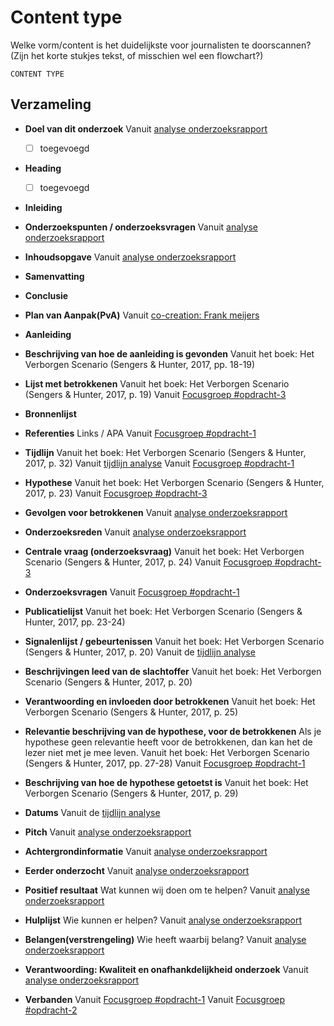 # Content type

Welke vorm/content is het duidelijkste voor journalisten te doorscannen? \(Zijn het korte stukjes tekst, of misschien wel een flowchart?\)  

`CONTENT TYPE`


## Verzameling
* __Doel van dit onderzoek__
Vanuit [analyse onderzoeksrapport](https://app.gitbook.com/@jorik/s/project-blauwdruk/research_methods/analyse_content/onderzoeksrapport)
  - [ ] toegevoegd
* __Heading__
  - [ ] toegevoegd
* __Inleiding__
* __Onderzoekspunten / onderzoeksvragen__
Vanuit [analyse onderzoeksrapport](https://app.gitbook.com/@jorik/s/project-blauwdruk/research_methods/analyse_content/onderzoeksrapport)
* __Inhoudsopgave__
Vanuit [analyse onderzoeksrapport](https://app.gitbook.com/@jorik/s/project-blauwdruk/research_methods/analyse_content/onderzoeksrapport)
* __Samenvatting__
* __Conclusie__
* __Plan van Aanpak(PvA)__
Vanuit [co-creation: Frank meijers](https://app.gitbook.com/@jorik/s/project-blauwdruk/research_methods/co-creation/werkwijze_frank-meijers)
* __Aanleiding__
* __Beschrijving van hoe de aanleiding is gevonden__
Vanuit het boek: Het Verborgen Scenario (Sengers & Hunter, 2017, pp. 18-19)
* __Lijst met betrokkenen__
Vanuit het boek: Het Verborgen Scenario (Sengers & Hunter, 2017, p. 19)
Vanuit [Focusgroep #opdracht-3](https://app.gitbook.com/@jorik/s/project-blauwdruk/research_methods/focusgroep#bevindingen-opdracht-3)
* __Bronnenlijst__
* __Referenties__
Links / APA
Vanuit [Focusgroep #opdracht-1](https://app.gitbook.com/@jorik/s/project-blauwdruk/research_methods/focusgroep#bevindingen-opdracht-1)
* __Tijdlijn__
Vanuit het boek: Het Verborgen Scenario (Sengers & Hunter, 2017, p. 32)
Vanuit [tijdlijn analyse](https://app.gitbook.com/@jorik/s/project-blauwdruk/research_methods/analyse_content/tijdlijn)
Vanuit [Focusgroep #opdracht-1](https://app.gitbook.com/@jorik/s/project-blauwdruk/research_methods/focusgroep#bevindingen-opdracht-1)
* __Hypothese__
Vanuit het boek: Het Verborgen Scenario (Sengers & Hunter, 2017, p. 23)
Vanuit [Focusgroep #opdracht-3](https://app.gitbook.com/@jorik/s/project-blauwdruk/research_methods/focusgroep#bevindingen-opdracht-3)
* __Gevolgen voor betrokkenen__
Vanuit [analyse onderzoeksrapport](https://app.gitbook.com/@jorik/s/project-blauwdruk/research_methods/analyse_content/onderzoeksrapport)
* __Onderzoeksreden__
Vanuit [analyse onderzoeksrapport](https://app.gitbook.com/@jorik/s/project-blauwdruk/research_methods/analyse_content/onderzoeksrapport)
* __Centrale vraag (onderzoeksvraag)__
Vanuit het boek: Het Verborgen Scenario (Sengers & Hunter, 2017, p. 24)
Vanuit [Focusgroep #opdracht-3](https://app.gitbook.com/@jorik/s/project-blauwdruk/research_methods/focusgroep#bevindingen-opdracht-3)
* __Onderzoeksvragen__
Vanuit [Focusgroep #opdracht-1](https://app.gitbook.com/@jorik/s/project-blauwdruk/research_methods/focusgroep#bevindingen-opdracht-1)
* __Publicatielijst__
Vanuit het boek: Het Verborgen Scenario (Sengers & Hunter, 2017, pp. 23-24)
* __Signalenlijst / gebeurtenissen__
Vanuit het boek: Het Verborgen Scenario (Sengers & Hunter, 2017, p. 20)
Vanuit de [tijdlijn analyse](https://app.gitbook.com/@jorik/s/project-blauwdruk/research_methods/analyse_content/tijdlijn)
* __Beschrijvingen leed van de slachtoffer__
Vanuit het boek: Het Verborgen Scenario (Sengers & Hunter, 2017, p. 20)
* __Verantwoording en invloeden door betrokkenen__
Vanuit het boek: Het Verborgen Scenario (Sengers & Hunter, 2017, p. 25)
* __Relevantie beschrijving van de hypothese, voor de betrokkenen__
Als je hypothese geen relevantie heeft voor de betrokkenen, dan kan het de lezer niet met je mee leven.
Vanuit het boek: Het Verborgen Scenario (Sengers & Hunter, 2017, pp. 27-28)
Vanuit [Focusgroep #opdracht-1](https://app.gitbook.com/@jorik/s/project-blauwdruk/research_methods/focusgroep#bevindingen-opdracht-1)
* __Beschrijving van hoe de hypothese getoetst is__
Vanuit het boek: Het Verborgen Scenario (Sengers & Hunter, 2017, p. 29)
* __Datums__
Vanuit de [tijdlijn analyse](https://app.gitbook.com/@jorik/s/project-blauwdruk/research_methods/analyse_content/tijdlijn)
* __Pitch__
Vanuit [analyse onderzoeksrapport](https://app.gitbook.com/@jorik/s/project-blauwdruk/research_methods/analyse_content/onderzoeksrapport)
* __Achtergrondinformatie__
Vanuit [analyse onderzoeksrapport](https://app.gitbook.com/@jorik/s/project-blauwdruk/research_methods/analyse_content/onderzoeksrapport)
* __Eerder onderzocht__
Vanuit [analyse onderzoeksrapport](https://app.gitbook.com/@jorik/s/project-blauwdruk/research_methods/analyse_content/onderzoeksrapport)
* __Positief resultaat__
Wat kunnen wij doen om te helpen?
Vanuit [analyse onderzoeksrapport](https://app.gitbook.com/@jorik/s/project-blauwdruk/research_methods/analyse_content/onderzoeksrapport)
* __Hulplijst__
Wie kunnen er helpen?
Vanuit [analyse onderzoeksrapport](https://app.gitbook.com/@jorik/s/project-blauwdruk/research_methods/analyse_content/onderzoeksrapport)
* __Belangen(verstrengeling)__
Wie heeft waarbij belang?
Vanuit [analyse onderzoeksrapport](https://app.gitbook.com/@jorik/s/project-blauwdruk/research_methods/analyse_content/onderzoeksrapport)
* __Verantwoording: Kwaliteit en onafhankdelijkheid onderzoek__
Vanuit [analyse onderzoeksrapport](https://app.gitbook.com/@jorik/s/project-blauwdruk/research_methods/analyse_content/onderzoeksrapport)


* __Verbanden__
Vanuit [Focusgroep #opdracht-1](https://app.gitbook.com/@jorik/s/project-blauwdruk/research_methods/focusgroep#bevindingen-opdracht-1)
Vanuit [Focusgroep #opdracht-2](https://app.gitbook.com/@jorik/s/project-blauwdruk/research_methods/focusgroep#bevindingen-opdracht-2)